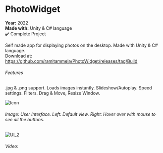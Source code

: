 # PhotoWidget

**Year:** 2022  
**Made with:** Unity & C# language  
✔️ Complete Project

Self made app for displaying photos on the desktop. Made with Unity & C# language.  
Download at: https://github.com/ramitammela/PhotoWidget/releases/tag/Build


###### Features
.jpg & .png support. Loads images instantly. Slideshow/Autoplay. Speed settings. Filters. Drag & Move, Resize Window.


![Icon](https://user-images.githubusercontent.com/33514265/209553746-0bb7c070-c2a3-44a3-9faa-7b569c4ab53f.png)


###### Image: User Interface. Left: Default view. Right: Hover over with mouse to see all the buttons.
![UI_2](https://user-images.githubusercontent.com/33514265/209664298-088d4e10-aed6-4358-b30b-30ee6c3d9f31.jpg)

###### Video:
